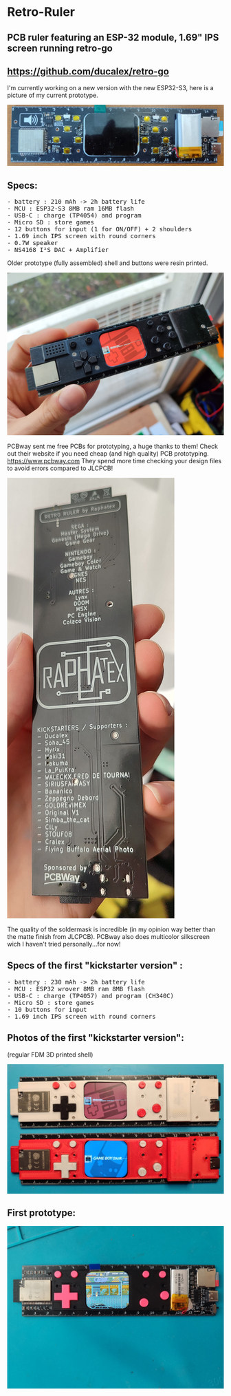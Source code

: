 # Retro-Ruler
## PCB ruler featuring an ESP-32 module, 1.69" IPS screen running retro-go
## <https://github.com/ducalex/retro-go>

I'm currently working on a new version with the new ESP32-S3, here is a picture of my current prototype.

<img src="images/retro-ruler-V2.1-PCB.jpg"/>

## Specs:
<pre>
- battery : 210 mAh -> 2h battery life
- MCU : ESP32-S3 8MB ram 16MB flash
- USB-C : charge (TP4054) and program
- Micro SD : store games
- 12 buttons for input (1 for ON/OFF) + 2 shoulders
- 1.69 inch IPS screen with round corners
- 0.7W speaker
- NS4168 I²S DAC + Amplifier
</pre>

Older prototype (fully assembled) shell and buttons were resin printed.

<img src="images/retro-ruler-V2.jpg"/>

PCBway sent me free PCBs for prototyping, a huge thanks to them!
Check out their website if you need cheap (and high quality) PCB prototyping.
https://www.pcbway.com
They spend more time checking your design files to avoid errors compared to JLCPCB!

<img src="images/retro-ruler-V2-PCB.jpg"/>

The quality of the soldermask is incredible (in my opinion way better than the matte finish from JLCPCB).
PCBway also does multicolor silkscreen wich I haven't tried personally...for now!


## Specs of the first "kickstarter version" :
<pre>
- battery : 230 mAh -> 2h battery life
- MCU : ESP32 wrover 8MB ram 8MB flash
- USB-C : charge (TP4057) and program (CH340C)
- Micro SD : store games
- 10 buttons for input
- 1.69 inch IPS screen with round corners
</pre>

## Photos of the first "kickstarter version":
(regular FDM 3D printed shell)

<img src="images/retro-ruler-V1.jpg"/>

## First prototype:

<img src="images/retro-ruler-V0.jpg"/>
